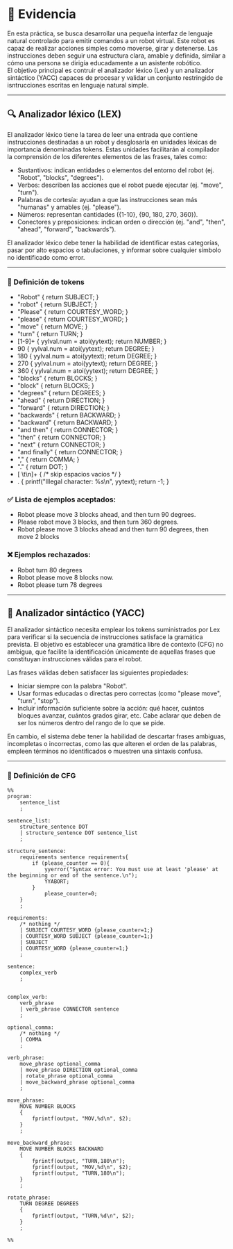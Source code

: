 # 📄 Evidencia

En esta práctica, se busca desarrollar una pequeña interfaz de lenguaje natural controlado para emitir comandos a un robot virtual. Este robot es capaz de realizar acciones simples como moverse, girar y detenerse. Las instrucciones deben seguir una estructura clara, amable y definida, similar a cómo una persona se dirigía educadamente a un asistente robótico.  
El objetivo principal es contruir el analizador léxico (Lex) y un analizador sintáctico (YACC) capaces de procesar y validar un conjunto restringido de isntrucciones escritas en lenguaje natural simple.

---

## 🔍 Analizador léxico (LEX)

El analizador léxico tiene la tarea de leer una entrada que contiene instrucciones destinadas a un robot y desglosarla en unidades léxicas de importancia denominadas tokens. Estas unidades facilitarán al compilador la comprensión de los diferentes elementos de las frases, tales como:

- Sustantivos: indican entidades o elementos del entorno del robot (ej. "Robot", "blocks", "degrees").  
- Verbos: describen las acciones que el robot puede ejecutar (ej. "move", "turn").  
- Palabras de cortesía: ayudan a que las instrucciones sean más "humanas" y amables (ej. "please").  
- Números: representan cantidades ({1-10}, {90, 180, 270, 360}).  
- Conectores y preposiciones: indican orden o dirección (ej. "and", "then", "ahead", "forward", "backwards").  

El analizador léxico debe tener la habilidad de identificar estas categorías, pasar por alto espacios o tabulaciones, y informar sobre cualquier símbolo no identificado como error.

---

### 📌 Definición de tokens

- "Robot"               { return SUBJECT; }
- "robot"               { return SUBJECT; }
- "Please"              { return COURTESY_WORD; }
- "please"              { return COURTESY_WORD; }
- "move"                { return MOVE; }
- "turn"                { return TURN; }
- [1-9]+                { yylval.num = atoi(yytext); return NUMBER; }
- 90                    { yylval.num = atoi(yytext); return DEGREE; }
- 180                   { yylval.num = atoi(yytext); return DEGREE; }
- 270                   { yylval.num = atoi(yytext); return DEGREE; }
- 360                   { yylval.num = atoi(yytext); return DEGREE; }
- "blocks"              { return BLOCKS; }
- "block"               { return BLOCKS; }
- "degrees"             { return DEGREES; }
- "ahead"               { return DIRECTION; }
- "forward"             { return DIRECTION; }
- "backwards"           { return BACKWARD; }
- "backward"            { return BACKWARD; }
- "and then"            { return CONNECTOR; }
- "then"                { return CONNECTOR; }
- "next"                { return CONNECTOR; }
- "and finally"         { return CONNECTOR; }
- ","                   { return COMMA; }
- "."                   { return DOT; }
- [ \t\n]+              { /* skip espacios vacios */ }
- .                     { printf("Illegal character: %s\n", yytext); return -1; }



### ✅ Lista de ejemplos aceptados:

- Robot please move 3 blocks ahead, and then turn 90 degrees.  
- Please robot move 3 blocks, and then turn 360 degrees.  
- Robot please move 3 blocks ahead and then turn 90 degrees, then move 2 blocks  

### ❌ Ejemplos rechazados:

- Robot turn 80 degrees  
- Robot please move 8 blocks now.  
- Robot please turn 78 degrees  

---

## 🧠 Analizador sintáctico (YACC)

El analizador sintáctico necesita emplear los tokens suministrados por Lex para verificar si la secuencia de instrucciones satisface la gramática prevista. El objetivo es establecer una gramática libre de contexto (CFG) no ambigua, que facilite la identificación únicamente de aquellas frases que constituyan instrucciones válidas para el robot.

Las frases válidas deben satisfacer las siguientes propiedades:

- Iniciar siempre con la palabra "Robot".  
- Usar formas educadas o directas pero correctas (como "please move", "turn", "stop").  
- Incluir información suficiente sobre la acción: qué hacer, cuántos bloques avanzar, cuántos grados girar, etc. Cabe aclarar que deben de ser los números dentro del rango de lo que se pide.  

En cambio, el sistema debe tener la habilidad de descartar frases ambiguas, incompletas o incorrectas, como las que alteren el orden de las palabras, empleen términos no identificados o muestren una sintaxis confusa.

---

### 📐 Definición de CFG

```bnf
%%
program:
    sentence_list
    ;

sentence_list:
    structure_sentence DOT
    | structure_sentence DOT sentence_list
    ;

structure_sentence:
    requirements sentence requirements{
        if (please_counter == 0){
            yyerror("Syntax error: You must use at least 'please' at the beginning or end of the sentence.\n");
            YYABORT;
        }
            please_counter=0;
    }
    ;

requirements:
    /* nothing */
    | SUBJECT COURTESY_WORD {please_counter=1;}
    | COURTESY_WORD SUBJECT {please_counter=1;}
    | SUBJECT
    | COURTESY_WORD {please_counter=1;}
    ;

sentence:
    complex_verb
    ;


complex_verb:
    verb_phrase
    | verb_phrase CONNECTOR sentence
    ;

optional_comma:
    /* nothing */
    | COMMA
    ;

verb_phrase:
    move_phrase optional_comma
    | move_phrase DIRECTION optional_comma
    | rotate_phrase optional_comma
    | move_backward_phrase optional_comma 
    ;

move_phrase:
    MOVE NUMBER BLOCKS
    {
        fprintf(output, "MOV,%d\n", $2);
    }
    ;

move_backward_phrase:
    MOVE NUMBER BLOCKS BACKWARD
    {
        fprintf(output, "TURN,180\n");
        fprintf(output, "MOV,%d\n", $2);
        fprintf(output, "TURN,180\n");
    }
    ;

rotate_phrase:
    TURN DEGREE DEGREES
    {
        fprintf(output, "TURN,%d\n", $2);
    }
    ;

%%
